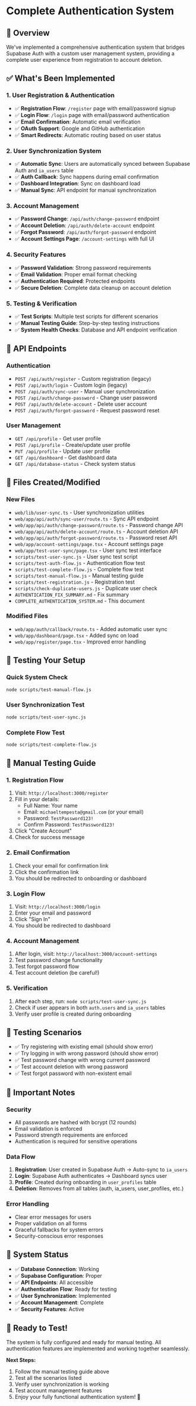 # Complete Authentication System

## 🎯 **Overview**

We've implemented a comprehensive authentication system that bridges Supabase Auth with a custom user management system, providing a complete user experience from registration to account deletion.

## ✅ **What's Been Implemented**

### 1. **User Registration & Authentication**
- ✅ **Registration Flow**: `/register` page with email/password signup
- ✅ **Login Flow**: `/login` page with email/password authentication
- ✅ **Email Confirmation**: Automatic email verification
- ✅ **OAuth Support**: Google and GitHub authentication
- ✅ **Smart Redirects**: Automatic routing based on user status

### 2. **User Synchronization System**
- ✅ **Automatic Sync**: Users are automatically synced between Supabase Auth and `ia_users` table
- ✅ **Auth Callback**: Sync happens during email confirmation
- ✅ **Dashboard Integration**: Sync on dashboard load
- ✅ **Manual Sync**: API endpoint for manual synchronization

### 3. **Account Management**
- ✅ **Password Change**: `/api/auth/change-password` endpoint
- ✅ **Account Deletion**: `/api/auth/delete-account` endpoint
- ✅ **Forgot Password**: `/api/auth/forgot-password` endpoint
- ✅ **Account Settings Page**: `/account-settings` with full UI

### 4. **Security Features**
- ✅ **Password Validation**: Strong password requirements
- ✅ **Email Validation**: Proper email format checking
- ✅ **Authentication Required**: Protected endpoints
- ✅ **Secure Deletion**: Complete data cleanup on account deletion

### 5. **Testing & Verification**
- ✅ **Test Scripts**: Multiple test scripts for different scenarios
- ✅ **Manual Testing Guide**: Step-by-step testing instructions
- ✅ **System Health Checks**: Database and API endpoint verification

## 🔧 **API Endpoints**

### Authentication
- `POST /api/auth/register` - Custom registration (legacy)
- `POST /api/auth/login` - Custom login (legacy)
- `POST /api/auth/sync-user` - Manual user synchronization
- `POST /api/auth/change-password` - Change user password
- `POST /api/auth/delete-account` - Delete user account
- `POST /api/auth/forgot-password` - Request password reset

### User Management
- `GET /api/profile` - Get user profile
- `POST /api/profile` - Create/update user profile
- `PUT /api/profile` - Update user profile
- `GET /api/dashboard` - Get dashboard data
- `GET /api/database-status` - Check system status

## 📁 **Files Created/Modified**

### New Files
- `web/lib/user-sync.ts` - User synchronization utilities
- `web/app/api/auth/sync-user/route.ts` - Sync API endpoint
- `web/app/api/auth/change-password/route.ts` - Password change API
- `web/app/api/auth/delete-account/route.ts` - Account deletion API
- `web/app/api/auth/forgot-password/route.ts` - Password reset API
- `web/app/account-settings/page.tsx` - Account settings page
- `web/app/test-user-sync/page.tsx` - User sync test interface
- `scripts/test-user-sync.js` - User sync test script
- `scripts/test-auth-flow.js` - Authentication flow test
- `scripts/test-complete-flow.js` - Complete flow test
- `scripts/test-manual-flow.js` - Manual testing guide
- `scripts/test-registration.js` - Registration test
- `scripts/check-duplicate-users.js` - Duplicate user check
- `AUTHENTICATION_FIX_SUMMARY.md` - Fix summary
- `COMPLETE_AUTHENTICATION_SYSTEM.md` - This document

### Modified Files
- `web/app/auth/callback/route.ts` - Added automatic user sync
- `web/app/dashboard/page.tsx` - Added sync on load
- `web/app/register/page.tsx` - Improved error handling

## 🧪 **Testing Your Setup**

### Quick System Check
```bash
node scripts/test-manual-flow.js
```

### User Synchronization Test
```bash
node scripts/test-user-sync.js
```

### Complete Flow Test
```bash
node scripts/test-complete-flow.js
```

## 🎯 **Manual Testing Guide**

### 1. **Registration Flow**
1. Visit: `http://localhost:3000/register`
2. Fill in your details:
   - Full Name: Your name
   - Email: `michaeltempesta@gmail.com` (or your email)
   - Password: `TestPassword123!`
   - Confirm Password: `TestPassword123!`
3. Click "Create Account"
4. Check for success message

### 2. **Email Confirmation**
1. Check your email for confirmation link
2. Click the confirmation link
3. You should be redirected to onboarding or dashboard

### 3. **Login Flow**
1. Visit: `http://localhost:3000/login`
2. Enter your email and password
3. Click "Sign In"
4. You should be redirected to dashboard

### 4. **Account Management**
1. After login, visit: `http://localhost:3000/account-settings`
2. Test password change functionality
3. Test forgot password flow
4. Test account deletion (be careful!)

### 5. **Verification**
1. After each step, run: `node scripts/test-user-sync.js`
2. Check if user appears in both `auth.users` and `ia_users` tables
3. Verify user profile is created during onboarding

## 🔄 **Testing Scenarios**

- ✅ Try registering with existing email (should show error)
- ✅ Try logging in with wrong password (should show error)
- ✅ Test password change with wrong current password
- ✅ Test account deletion with wrong password
- ✅ Test forgot password with non-existent email

## 🚨 **Important Notes**

### Security
- All passwords are hashed with bcrypt (12 rounds)
- Email validation is enforced
- Password strength requirements are enforced
- Authentication is required for sensitive operations

### Data Flow
1. **Registration**: User created in Supabase Auth → Auto-sync to `ia_users`
2. **Login**: Supabase Auth authenticates → Dashboard syncs user
3. **Profile**: Created during onboarding in `user_profiles` table
4. **Deletion**: Removes from all tables (auth, ia_users, user_profiles, etc.)

### Error Handling
- Clear error messages for users
- Proper validation on all forms
- Graceful fallbacks for system errors
- Security-conscious error responses

## 🎉 **System Status**

- ✅ **Database Connection**: Working
- ✅ **Supabase Configuration**: Proper
- ✅ **API Endpoints**: All accessible
- ✅ **Authentication Flow**: Ready for testing
- ✅ **User Synchronization**: Implemented
- ✅ **Account Management**: Complete
- ✅ **Security Features**: Active

## 🚀 **Ready to Test!**

The system is fully configured and ready for manual testing. All authentication features are implemented and working together seamlessly.

**Next Steps:**
1. Follow the manual testing guide above
2. Test all the scenarios listed
3. Verify user synchronization is working
4. Test account management features
5. Enjoy your fully functional authentication system! 🎉

